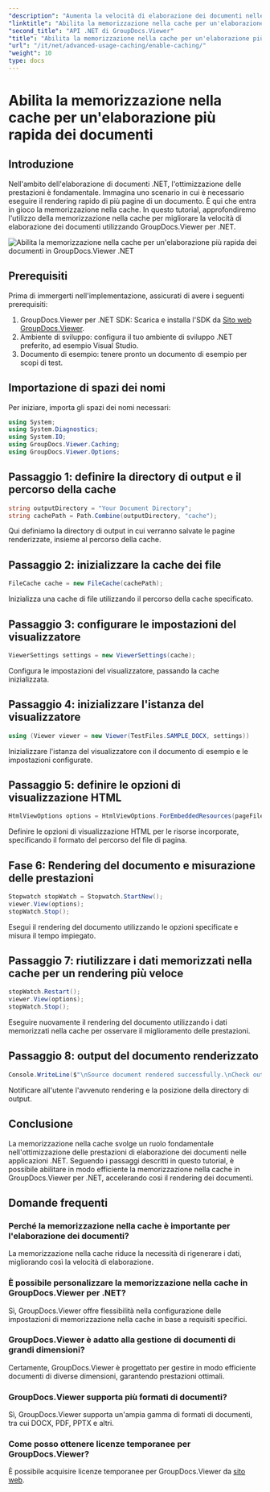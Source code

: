 ```yaml
---
"description": "Aumenta la velocità di elaborazione dei documenti nelle app .NET con GroupDocs.Viewer sfruttando la memorizzazione nella cache. Ottimizza le prestazioni senza sforzo."
"linktitle": "Abilita la memorizzazione nella cache per un'elaborazione più rapida dei documenti"
"second_title": "API .NET di GroupDocs.Viewer"
"title": "Abilita la memorizzazione nella cache per un'elaborazione più rapida dei documenti"
"url": "/it/net/advanced-usage-caching/enable-caching/"
"weight": 10
type: docs
---
```

# Abilita la memorizzazione nella cache per un'elaborazione più rapida dei documenti

## Introduzione
Nell'ambito dell'elaborazione di documenti .NET, l'ottimizzazione delle prestazioni è fondamentale. Immagina uno scenario in cui è necessario eseguire il rendering rapido di più pagine di un documento. È qui che entra in gioco la memorizzazione nella cache. In questo tutorial, approfondiremo l'utilizzo della memorizzazione nella cache per migliorare la velocità di elaborazione dei documenti utilizzando GroupDocs.Viewer per .NET.

![Abilita la memorizzazione nella cache per un'elaborazione più rapida dei documenti in GroupDocs.Viewer .NET](/viewer/advanced-usage/enable-caching-faster-document-processing-img.png)

## Prerequisiti
Prima di immergerti nell'implementazione, assicurati di avere i seguenti prerequisiti:
1. GroupDocs.Viewer per .NET SDK: Scarica e installa l'SDK da [Sito web GroupDocs.Viewer](https://releases.groupdocs.com/viewer/net/).
2. Ambiente di sviluppo: configura il tuo ambiente di sviluppo .NET preferito, ad esempio Visual Studio.
3. Documento di esempio: tenere pronto un documento di esempio per scopi di test.

## Importazione di spazi dei nomi
Per iniziare, importa gli spazi dei nomi necessari:
```csharp
using System;
using System.Diagnostics;
using System.IO;
using GroupDocs.Viewer.Caching;
using GroupDocs.Viewer.Options;
```

## Passaggio 1: definire la directory di output e il percorso della cache
```csharp
string outputDirectory = "Your Document Directory";
string cachePath = Path.Combine(outputDirectory, "cache");
```
Qui definiamo la directory di output in cui verranno salvate le pagine renderizzate, insieme al percorso della cache.
## Passaggio 2: inizializzare la cache dei file
```csharp
FileCache cache = new FileCache(cachePath);
```
Inizializza una cache di file utilizzando il percorso della cache specificato.
## Passaggio 3: configurare le impostazioni del visualizzatore
```csharp
ViewerSettings settings = new ViewerSettings(cache);
```
Configura le impostazioni del visualizzatore, passando la cache inizializzata.
## Passaggio 4: inizializzare l'istanza del visualizzatore
```csharp
using (Viewer viewer = new Viewer(TestFiles.SAMPLE_DOCX, settings))
```
Inizializzare l'istanza del visualizzatore con il documento di esempio e le impostazioni configurate.
## Passaggio 5: definire le opzioni di visualizzazione HTML
```csharp
HtmlViewOptions options = HtmlViewOptions.ForEmbeddedResources(pageFilePathFormat);
```
Definire le opzioni di visualizzazione HTML per le risorse incorporate, specificando il formato del percorso del file di pagina.
## Fase 6: Rendering del documento e misurazione delle prestazioni
```csharp
Stopwatch stopWatch = Stopwatch.StartNew();
viewer.View(options);
stopWatch.Stop();
```
Esegui il rendering del documento utilizzando le opzioni specificate e misura il tempo impiegato.
## Passaggio 7: riutilizzare i dati memorizzati nella cache per un rendering più veloce
```csharp
stopWatch.Restart();
viewer.View(options);
stopWatch.Stop();
```
Eseguire nuovamente il rendering del documento utilizzando i dati memorizzati nella cache per osservare il miglioramento delle prestazioni.
## Passaggio 8: output del documento renderizzato
```csharp
Console.WriteLine($"\nSource document rendered successfully.\nCheck output in {outputDirectory}.");
```
Notificare all'utente l'avvenuto rendering e la posizione della directory di output.

## Conclusione
La memorizzazione nella cache svolge un ruolo fondamentale nell'ottimizzazione delle prestazioni di elaborazione dei documenti nelle applicazioni .NET. Seguendo i passaggi descritti in questo tutorial, è possibile abilitare in modo efficiente la memorizzazione nella cache in GroupDocs.Viewer per .NET, accelerando così il rendering dei documenti.
## Domande frequenti
### Perché la memorizzazione nella cache è importante per l'elaborazione dei documenti?
La memorizzazione nella cache riduce la necessità di rigenerare i dati, migliorando così la velocità di elaborazione.
### È possibile personalizzare la memorizzazione nella cache in GroupDocs.Viewer per .NET?
Sì, GroupDocs.Viewer offre flessibilità nella configurazione delle impostazioni di memorizzazione nella cache in base a requisiti specifici.
### GroupDocs.Viewer è adatto alla gestione di documenti di grandi dimensioni?
Certamente, GroupDocs.Viewer è progettato per gestire in modo efficiente documenti di diverse dimensioni, garantendo prestazioni ottimali.
### GroupDocs.Viewer supporta più formati di documenti?
Sì, GroupDocs.Viewer supporta un'ampia gamma di formati di documenti, tra cui DOCX, PDF, PPTX e altri.
### Come posso ottenere licenze temporanee per GroupDocs.Viewer?
È possibile acquisire licenze temporanee per GroupDocs.Viewer da [sito web](https://purchase.groupdocs.com/temporary-license/).
